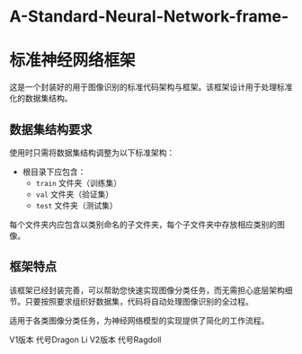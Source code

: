 # A-Standard-Neural-Network-frame-
# 标准神经网络框架

这是一个封装好的用于图像识别的标准代码架构与框架。该框架设计用于处理标准化的数据集结构。

## 数据集结构要求

使用时只需将数据集结构调整为以下标准架构：

- 根目录下应包含：
    - `train` 文件夹（训练集）
    - `val` 文件夹（验证集）
    - `test` 文件夹（测试集）

每个文件夹内应包含以类别命名的子文件夹，每个子文件夹中存放相应类别的图像。

## 框架特点

该框架已经封装完善，可以帮助您快速实现图像分类任务，而无需担心底层架构细节。只要按照要求组织好数据集，代码将自动处理图像识别的全过程。

适用于各类图像分类任务，为神经网络模型的实现提供了简化的工作流程。

V1版本 代号Dragon Li
V2版本 代号Ragdoll

